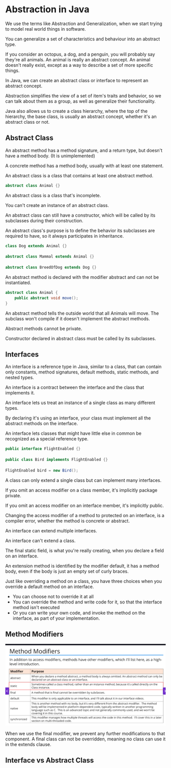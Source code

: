 # Abstraction in Java

We use the terms like Abstraction and Generalization, when we start trying to model real world things in software.

You can generalize a set of characteristics and behaviour into an abstract type.

If you consider an octopus, a dog, and a penguin, you will probably say they're all animals.
An animal is really an abstract concept. An animal doesn't really exist, except as a way to describe a set of more specific things.

In Java, we can create an abstract class or interface to represent an abstract concept.

Abstraction simplifies the view of a set of item's traits and behavior, so we can talk about them as a group, as well as generalize their functionality.

Java also allows us to create a class hierarchy, where the top of the hierarchy, the base class, is usually an abstract concept, whether it's an abstract class or not.


## Abstract Class

An abstract method has a method signature, and a return type, but doesn't have a method body. (It is unimplemented)

A concrete method has a method body, usually with at least one statement.

An abstract class is a class that contains at least one abstract method.

```java
abstract class Animal {}
```

An abstract class is a class that's incomplete.

You can't create an instance of an abstract class.

An abstract class can still have a constructor, which will be called by its subclasses during their construction.

An abstract class's purpose is to define the behavior its subclasses are required to have, so it always participates in inheritance.

```java
class Dog extends Animal {}

abstract class Mammal extends Animal {}

abstract class BreedOfDog extends Dog {}
```

An abstract method is declared with the modifier abstract and can not be instantiated.

```java
abstract class Animal {
    public abstract void move();
}
```

An abstract method tells the outside world that all Animals will move. The subclass won't compile if it doesn't implement the abstract methods.

Abstract methods cannot be private.

Constructor declared in abstract class must be called by its subclasses.

## Interfaces

An interface is a reference type in Java, similar to a class, that can contain only constants, method signatures, default methods, static methods, and nested types.

An interface is a contract between the interface and the class that implements it.

An interface lets us treat an instance of a single class as many different types.

By declaring it's using an interface, your class must implement all the abstract methods on the interface.

An interface lets classes that might have little else in common be recognized as a special reference type.

```java
public interface FlightEnabled {}

public class Bird implements FlightEnabled {}

FlightEnabled bird = new Bird();
```

A class can only extend a single class but can implement many interfaces.

If you omit an access modifier on a class member, it's implicitly package private.

If you omit an access modifier on an interface member, it's implicitly public.

Changing the access modifier of a method to protected on an interface, is a compiler error, whether the method is concrete or abstract.

An interface can extend multiple interfaces.

An interface can't extend a class.

The final static field, is what you're really creating, when you declare a field on an interface.

An extension method is identified by the modifier default, it has a method body, even if the body is just an empty set of curly braces.

Just like overriding a method on a class, you have three choices when you override a default method on an interface.

- You can choose not to override it at all
- You can override the method and write code for it, so that the interface method isn't executed
- Or you can write your own code, and invoke the method on the interface, as part of your implementation.

## Method Modifiers

![method modifiers](img.png)

When we use the final modifier, we prevent any further modifications to that component.
A final class can not be overridden, meaning no class can use it in the extends clause.


## Interface vs Abstract Class



